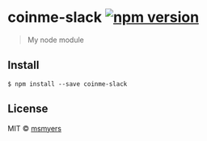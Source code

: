 # coinme-slack  [![npm version](https://badge.fury.io/js/coinme-slack.svg)](https://badge.fury.io/js/coinme-slack)

> My node module


## Install

```
$ npm install --save coinme-slack
```

## License

MIT © [msmyers](https://github.com/msmyers)
